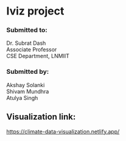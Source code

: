 # Iviz project #
### Submitted to: ### 
Dr. Subrat Dash  
Associate Professor  
CSE Department, LNMIIT  

### Submitted by: ###
Akshay Solanki   
Shivam Mundhra   
Atulya Singh   
## Visualization link: 
https://climate-data-visualization.netlify.app/